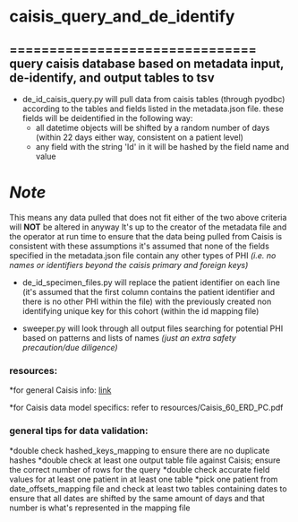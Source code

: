 # caisis_query_and_de_identify
===============================
query caisis database based on metadata input, de-identify, and output tables to tsv
------------------------------------------------------------------------------------

- de_id_caisis_query.py will pull data from caisis tables (through pyodbc) according to the tables and fields listed in the metadata.json file.
these fields will be deidentified in the following way:
    * all datetime objects will be shifted by a random number of days (within 22 days either way, consistent on a patient level)
    * any field with the string 'Id' in it will be hashed by the field name and value

# *Note* 
This means any data pulled that does not fit either of the two above criteria will **NOT** be altered in anyway
It's up to the creator of the metadata file and the operator at run time to ensure that the data being pulled from Caisis is consistent with these assumptions
it's assumed that none of the fields specified in the metadata.json file contain any other types of PHI *(i.e. no names or identifiers beyond the caisis primary and foreign keys)*

- de_id_specimen_files.py will replace the patient identifier on each line (it's assumed that the first column contains the patient identifier and there is no other PHI within the file) with the previously created non identifying unique key for this cohort (within the id mapping file)

- sweeper.py will look through all output files searching for potential PHI based on patterns and lists of names *(just an extra safety precaution/due diligence)*

### resources:
*for general Caisis info: [link](www.caisis.org)

*for Caisis data model specifics: refer to resources/Caisis_60_ERD_PC.pdf

### general tips for data validation:
*double check hashed_keys_mapping to ensure there are no duplicate hashes
*double check at least one output table file against Caisis; ensure the correct number of rows for the query
*double check accurate field values for at least one patient in at least one table
*pick one patient from date_offsets_mapping file and check at least two tables containing dates to ensure that all dates are shifted by the same amount of days and that number is what's represented in the mapping file
